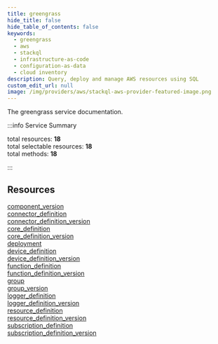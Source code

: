 ```yaml
---
title: greengrass
hide_title: false
hide_table_of_contents: false
keywords:
  - greengrass
  - aws
  - stackql
  - infrastructure-as-code
  - configuration-as-data
  - cloud inventory
description: Query, deploy and manage AWS resources using SQL
custom_edit_url: null
image: /img/providers/aws/stackql-aws-provider-featured-image.png
---
```


The greengrass service documentation.

:::info Service Summary

<div class="row">
<div class="providerDocColumn">
<span>total resources:&nbsp;<b>18</b></span><br />
<span>total selectable resources:&nbsp;<b>18</b></span><br />
<span>total methods:&nbsp;<b>18</b></span><br />
</div>
</div>

:::

## Resources
<div class="row">
<div class="providerDocColumn">
<a href="/providers/aws/greengrass/component_version/">component_version</a><br />
<a href="/providers/aws/greengrass/connector_definition/">connector_definition</a><br />
<a href="/providers/aws/greengrass/connector_definition_version/">connector_definition_version</a><br />
<a href="/providers/aws/greengrass/core_definition/">core_definition</a><br />
<a href="/providers/aws/greengrass/core_definition_version/">core_definition_version</a><br />
<a href="/providers/aws/greengrass/deployment/">deployment</a><br />
<a href="/providers/aws/greengrass/device_definition/">device_definition</a><br />
<a href="/providers/aws/greengrass/device_definition_version/">device_definition_version</a><br />
<a href="/providers/aws/greengrass/function_definition/">function_definition</a>
</div>
<div class="providerDocColumn">
<a href="/providers/aws/greengrass/function_definition_version/">function_definition_version</a><br />
<a href="/providers/aws/greengrass/group/">group</a><br />
<a href="/providers/aws/greengrass/group_version/">group_version</a><br />
<a href="/providers/aws/greengrass/logger_definition/">logger_definition</a><br />
<a href="/providers/aws/greengrass/logger_definition_version/">logger_definition_version</a><br />
<a href="/providers/aws/greengrass/resource_definition/">resource_definition</a><br />
<a href="/providers/aws/greengrass/resource_definition_version/">resource_definition_version</a><br />
<a href="/providers/aws/greengrass/subscription_definition/">subscription_definition</a><br />
<a href="/providers/aws/greengrass/subscription_definition_version/">subscription_definition_version</a>
</div>
</div>